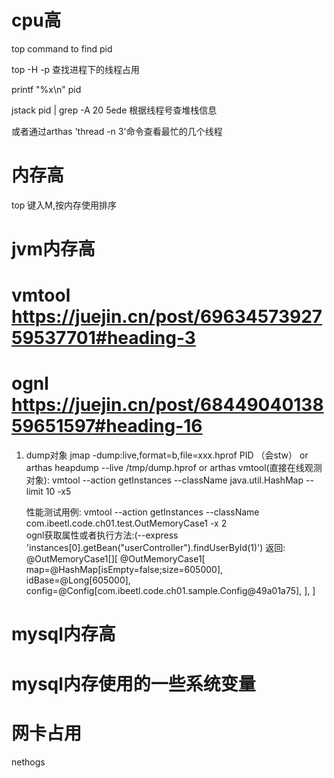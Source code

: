 # cpu高
  top command to find pid
  
  top -H -p 查找进程下的线程占用
 
  printf "%x\n" pid 
  
  jstack pid | grep -A 20 5ede 根据线程号查堆栈信息
  
  或者通过arthas 'thread -n 3'命令查看最忙的几个线程


# 内存高
  top 键入M,按内存使用排序


# jvm内存高
# vmtool https://juejin.cn/post/6963457392759537701#heading-3
# ognl   https://juejin.cn/post/6844904013859651597#heading-16
   1. dump对象
      jmap -dump:live,format=b,file=xxx.hprof PID （会stw）
      or
      arthas heapdump --live /tmp/dump.hprof
      or
      arthas vmtool(直接在线观测对象): vmtool --action getInstances --className java.util.HashMap --limit 10 -x5
      
      性能测试用例: vmtool --action getInstances --className com.ibeetl.code.ch01.test.OutMemoryCase1 -x 2  
                  ognl获取属性或者执行方法:(--express 'instances[0].getBean("userController").findUserById(1)')
      返回:
      @OutMemoryCase1[][
        @OutMemoryCase1[
          map=@HashMap[isEmpty=false;size=605000],
          idBase=@Long[605000],
          config=@Config[com.ibeetl.code.ch01.sample.Config@49a01a75],
    ],
]

# mysql内存高
# mysql内存使用的一些系统变量


# 网卡占用
  nethogs
